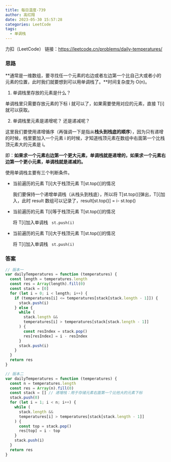 ```yaml
---
title: 每日温度-739
author: 高红翔
date: 2023-05-30 15:57:28
categories: LeetCode
tags:
  - 单调栈
---
```


力扣（LeetCode） 链接：https://leetcode.cn/problems/daily-temperatures/

### 思路

**通常是一维数组，要寻找任一个元素的右边或者左边第一个比自己大或者小的元素的位置，此时我们就要想到可以用单调栈了。**时间复杂度为 O(n)。

1. 单调栈里存放的元素是什么？

单调栈里只需要存放元素的下标 i 就可以了，如果需要使用对应的元素，直接 T[i]就可以获取。

2. 单调栈里元素是递增呢？ 还是递减呢？

这里我们要使用递增循序（再强调一下是指从**栈头到栈底的顺序**），因为只有递增的时候，栈里要加入一个元素 i 的时候，才知道栈顶元素在数组中右面第一个比栈顶元素大的元素是 i。

即：**如果求一个元素右边第一个更大元素，单调栈就是递增的，如果求一个元素右边第一个更小元素，单调栈就是递减的。**

使用单调栈主要有三个判断条件。

- 当前遍历的元素 T[i]大于栈顶元素 T[st.top()]的情况

  我们要保持一个递增单调栈（从栈头到栈底），所以将 T[st.top()]弹出，T[i]加入，此时 result 数组可以记录了，result[st.top()] = i- st.top()

- 当前遍历的元素 T[i]等于栈顶元素 T[st.top()]的情况

  将 T[i]加入单调栈 ` st.push(i)`

- 当前遍历的元素 T[i]大于栈顶元素 T[st.top()]的情况

  将 T[i]加入单调栈 ` st.push(i)`

### 答案

```js
// 版本一
var dailyTemperatures = function (temperatures) {
  const length = temperatures.length
  const res = Array(length).fill(0)
  const stack = [0]
  for (let i = 0; i < length; i++) {
    if (temperatures[i] <= temperatures[stack[stack.length - 1]]) {
      stack.push(i)
    } else {
      while (
        stack.length &&
        temperatures[i] > temperatures[stack[stack.length - 1]]
      ) {
        const resIndex = stack.pop()
        res[resIndex] = i - resIndex
      }
      stack.push(i)
    }
  }
  return res
}

// 版本二
var dailyTemperatures = function (temperatures) {
  const n = temperatures.length
  const res = Array(n).fill(0)
  const stack = [] // 递增栈：用于存储元素右面第一个比他大的元素下标
  stack.push(0)
  for (let i = 1; i < n; i++) {
    while (
      stack.length &&
      temperatures[i] > temperatures[stack[stack.length - 1]]
    ) {
      const top = stack.pop()
      res[top] = i - top
    }
    stack.push(i)
  }
  return res
}
```
